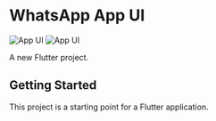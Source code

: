 # WhatsApp App UI

![App UI](https://user-images.githubusercontent.com/16510597/103358889-504d2300-4ae9-11eb-886b-effbee0d7782.jpg)
![App UI](https://user-images.githubusercontent.com/16510597/103358917-5e9b3f00-4ae9-11eb-90ee-1f48568fb20e.jpg)

A new Flutter project.
  
## Getting Started


This project is a starting point for a Flutter application.


